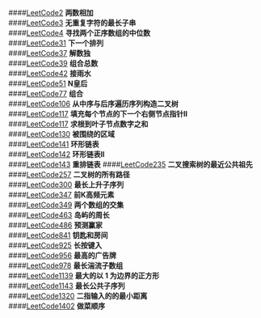 ####[LeetCode2](LeetCode2.java)             **两数相加**    
####[LeetCode3](LeetCode3.java)             **无重复字符的最长子串**   
####[LeetCode4](LeetCode4.java)             **寻找两个正序数组的中位数**    
####[LeetCode31](LeetCode31.java)            **下一个排列**   
####[LeetCode37](LeetCode37.java)            **解数独**   
####[LeetCode39](LeetCode39.java)            **组合总数**    
####[LeetCode42](LeetCode42.java)            **接雨水**    
####[LeetCode51](LeetCode51.java)            **N皇后**   
####[LeetCode77](LeetCode77.java)            **组合**   
####[LeetCode106](LeetCode106.java)           **从中序与后序遍历序列构造二叉树**   
####[LeetCode117](LeetCode117.java)           **填充每个节点的下一个右侧节点指针II**   
####[LeetCode117](LeetCode129.java)           **求根到叶子节点数字之和**   
####[LeetCode130](LeetCode130.java)           **被围绕的区域**      
####[LeetCode141](LeetCode141.java)           **环形链表**      
####[LeetCode142](LeetCode142.java)           **环形链表II**      
####[LeetCode143](LeetCode143.java)           **重排链表** 
####[LeetCode235](LeetCode235.java)           **二叉搜索树的最近公共祖先**    
####[LeetCode257](LeetCode257.java)           **二叉树的所有路径**    
####[LeetCode300](LeetCode300.java)           **最长上升子序列**   
####[LeetCode347](LeetCode347.java)           **前K高频元素**   
####[LeetCode349](LeetCode349.java)           **两个数组的交集**   
####[LeetCode463](LeetCode463.java)           **岛屿的周长**   
####[LeetCode486](LeetCode486.java)           **预测赢家**    
####[LeetCode841](LeetCode841.java)           **钥匙和房间**    
####[LeetCode925](LeetCode925.java)           **长按键入**    
####[LeetCode956](LeetCode956.java)           **最高的广告牌**    
####[LeetCode978](LeetCode978.java)           **最长湍流子数组**    
####[LeetCode1139](LeetCode1139.java)          **最大的以 1 为边界的正方形**    
####[LeetCode1143](LeetCode1143.java)          **最长公共子序列**   
####[LeetCode1320](LeetCode1320.java)          **二指输入的的最小距离**    
####[LeetCode1402](LeetCode1402.java)          **做菜顺序**    

